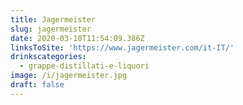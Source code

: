 ```yaml
---
title: Jagermeister
slug: jagermeister
date: 2020-03-10T11:54:09.386Z
linksToSite: 'https://www.jagermeister.com/it-IT/'
drinkscategories:
  - grappe-distillati-e-liquori
image: /i/jagermeister.jpg
draft: false
---
```

